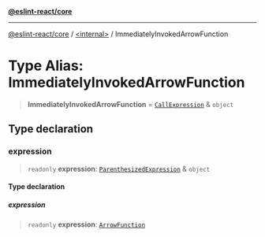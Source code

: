 [**@eslint-react/core**](../../README.md)

***

[@eslint-react/core](../../README.md) / [\<internal\>](../README.md) / ImmediatelyInvokedArrowFunction

# Type Alias: ImmediatelyInvokedArrowFunction

> **ImmediatelyInvokedArrowFunction** = [`CallExpression`](../interfaces/CallExpression-1.md) & `object`

## Type declaration

### expression

> `readonly` **expression**: [`ParenthesizedExpression`](../interfaces/ParenthesizedExpression.md) & `object`

#### Type declaration

##### expression

> `readonly` **expression**: [`ArrowFunction`](../interfaces/ArrowFunction.md)
